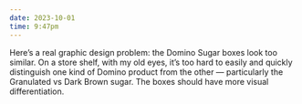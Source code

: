 ```yaml
---
date: 2023-10-01
time: 9:47pm
---
```

Here’s a real graphic design problem: the Domino Sugar boxes look too similar. On a store shelf, with my old eyes, it’s too hard to easily and quickly distinguish one kind of Domino product from the other — particularly the Granulated vs Dark Brown sugar. The boxes should have more visual differentiation.